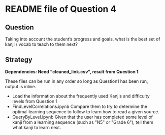 # README file of Question 4

## Question

Taking into account the student’s progress and goals, what is the best set of kanji / vocab to teach to them next?

## Strategy

**Dependencies: Need "cleaned_link.csv", result from Question 1**

These files can be run in any order so long as Question1 has been run, output is inline.

* Load the information about the frequently used Kanjis and difficulty levels from Question 1.
* FindLevelCorrelations.ipynb Compare them to try to determine the optimal learning sequence to follow to learn how to read a given source. 
* QueryByLevel.ipynb Given that the user has completed some level of kanji from a learning sequence (such as "N5" or "Grade 6"), tell them what kanji to learn next.
